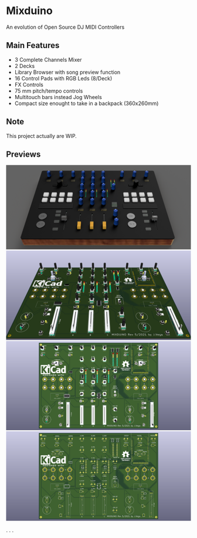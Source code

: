 # Mixduino
An evolution of Open Source DJ MIDI Controllers
## Main Features
- 3 Complete Channels Mixer 
- 2 Decks  
- Library Browser with song preview function
- 16 Control Pads with RGB Leds (8/Deck)
- FX Controls
- 75 mm pitch/tempo controls
- Multitouch bars instead Jog Wheels
- Compact size enought to take in a backpack (360x260mm) 
## Note
This project actually are WIP.
## Previews
![preview](https://github.com/jvegaf/mixduino/blob/master/docs/images/Mixduino_rev5_v26-render.png)
</br>
![preview](https://github.com/jvegaf/mixduino/blob/master/docs/images/Mixduino.png)
</br>
![previewTop](https://github.com/jvegaf/mixduino/blob/master/docs/images/Mixduino-top.png)
</br>
![previewPCB](https://github.com/jvegaf/mixduino/blob/master/docs/images/Mixduino-pcb.png)




.
.
.
